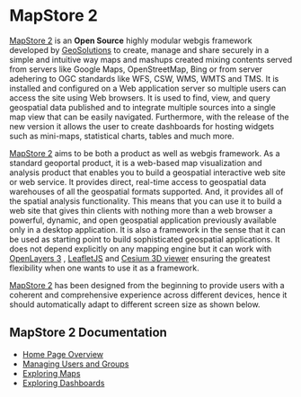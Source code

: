 # MapStore 2

[MapStore 2](https://mapstore2.geo-solutions.it/mapstore/#/) is an **Open Source** highly modular webgis framework developed by [GeoSolutions](https://www.geo-solutions.it/) to create, manage and share securely in a simple and intuitive way maps and mashups created mixing contents served from servers like Google Maps, OpenStreetMap, Bing or from server adehering to OGC standards like WFS, CSW, WMS, WMTS and TMS. It is installed and configured on a Web application server so multiple users can access the site using Web browsers. It is used to find, view, and query geospatial data published  and to integrate multiple sources into a single map view that can be easily navigated. Furthermore, with the release of the new version it allows the user to create dashboards for hosting widgets such as mini-maps, statistical charts, tables and much more. 

[MapStore 2](https://mapstore2.geo-solutions.it/mapstore/#/) aims to be both a product as well as webgis framework. As a standard geoportal product, it is a web-based map visualization and analysis product that enables you to build a geospatial interactive web site or web service. It provides direct, real-time access to geospatial data warehouses of all the geospatial formats supported. And, it provides all of the spatial analysis functionality. This means that you can use it to build a web site that gives thin clients with nothing more than a web browser a powerful, dynamic, and open geospatial application previously available only in a desktop application. It is also a framework in the sense that it can be used as starting point to build sophisticated geospatial applications. It does not depend explicitly on any mapping engine but it can work with [OpenLayers 3](https://openlayers.org/) , [LeafletJS](https://leafletjs.com/) and [Cesium 3D viewer](https://cesiumjs.org/) ensuring the greatest flexibility when one wants to use it as a framework.

[MapStore 2](https://mapstore2.geo-solutions.it/mapstore/#/) has been designed from the beginning to provide users with a coherent and comprehensive experience across different devices, hence it should automatically adapt to different screen size as shown below.

MapStore 2 Documentation
------------------------
* [Home Page Overview](home-page)
* [Managing Users and Groups](admin)
* [Exploring Maps](exploring-maps)
* [Exploring Dashboards](exploring-dashboards)